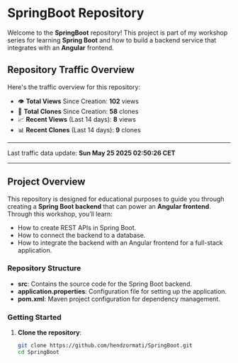 # SpringBoot Repository

Welcome to the **SpringBoot** repository! This project is part of my workshop series for learning **Spring Boot** and how to build a backend service that integrates with an **Angular** frontend.

<!-- This repository serves as a foundation for the backend, and the **Angular repository** can be found here: [Angular Repository](https://github.com/hendzormati/Angular). -->

## Repository Traffic Overview

Here's the traffic overview for this repository:

- 👁️ **Total Views** Since Creation: **102** views
- 🔄 **Total Clones** Since Creation: **58** clones
- 📈 **Recent Views** (Last 14 days): **8** views
- 📊 **Recent Clones** (Last 14 days): **9** clones

---

Last traffic data update: **Sun May 25 2025 02:50:26 CET**

---

## Project Overview

This repository is designed for educational purposes to guide you through creating a **Spring Boot backend** that can power an **Angular frontend**. Through this workshop, you’ll learn:

- How to create REST APIs in Spring Boot.
- How to connect the backend to a database.
- How to integrate the backend with an Angular frontend for a full-stack application.

### Repository Structure

- **src**: Contains the source code for the Spring Boot backend.
- **application.properties**: Configuration file for setting up the application.
- **pom.xml**: Maven project configuration for dependency management.

### Getting Started

1. **Clone the repository**:
   ```bash
   git clone https://github.com/hendzormati/SpringBoot.git
   cd SpringBoot
